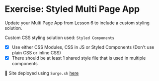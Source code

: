 # Exercise: Styled Multi Page App

Update your Multi Page App from Lesson 6 to include a custom styling solution.

Custom CSS styling solution used: `Styled Components`

- [x] Use either CSS Modules, CSS in JS or Styled Components (Don't use plain CSS or inline CSS)
- [x] There should be at least 1 shared style file that is used in multiple components

🎉 Site deployed using `Surge.sh` [here](vk-styled-components.surge.sh)
